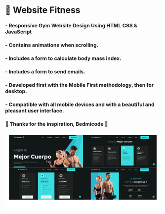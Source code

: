 # 💪 Website Fitness 
### - Responsive Gym Website Design Using HTML CSS & JavaScript
### - Contains animations when scrolling.
### - Includes a form to calculate body mass index.
### - Includes a form to send emails.
### - Developed first with the Mobile First methodology, then for desktop.
### - Compatible with all mobile devices and with a beautiful and pleasant user interface.


### 🙌 Thanks for the inspiration, Bedmicode 🙌 

![image](assets\img\foto-readme.png)
